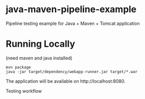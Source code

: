 # java-maven-pipeline-example
Pipeline testing example for Java + Maven + Tomcat application

# Running Locally
(need maven and java installed)
```
mvn package
java -jar target/dependency/webapp-runner.jar target/*.war
```
The application will be available on http://localhost:8080.

Testing workflow
